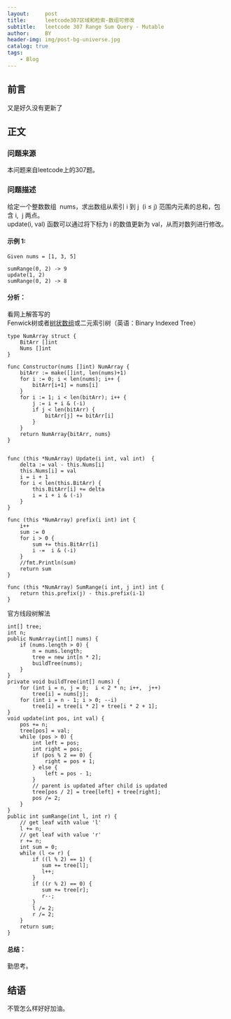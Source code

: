 ```yaml
---
layout:     post
title:      leetcode307区域和检索-数组可修改
subtitle:   leetcode 307 Range Sum Query - Mutable
author:     BY
header-img: img/post-bg-universe.jpg
catalog: true
tags:
    - Blog
---
```



## 前言

又是好久没有更新了

## 正文

### 问题来源

本问题来自leetcode上的307题。  

### 问题描述

给定一个整数数组  nums，求出数组从索引 i 到 j  (i ≤ j) 范围内元素的总和，包含 i,  j 两点。  
update(i, val) 函数可以通过将下标为 i 的数值更新为 val，从而对数列进行修改。  

#### 示例 1:
```
Given nums = [1, 3, 5]

sumRange(0, 2) -> 9
update(1, 2)
sumRange(0, 2) -> 8
```

#### 分析：  
看网上解答写的  
Fenwick树或者[树状数组](https://zh.wikipedia.org/wiki/%E6%A0%91%E7%8A%B6%E6%95%B0%E7%BB%84)或二元索引树（英语：Binary Indexed Tree）  
``` 
type NumArray struct {
    BitArr []int
    Nums []int
}

func Constructor(nums []int) NumArray {
    bitArr := make([]int, len(nums)+1)
    for i := 0; i < len(nums); i++ {
        bitArr[i+1] = nums[i]
    }
    for i := 1; i < len(bitArr); i++ {
        j := i + i & (-i)
        if j < len(bitArr) {
            bitArr[j] += bitArr[i]
        }
    }
    return NumArray{bitArr, nums}
}


func (this *NumArray) Update(i int, val int)  {
    delta := val - this.Nums[i]
    this.Nums[i] = val
    i = i + 1
    for i < len(this.BitArr) {
        this.BitArr[i] += delta
        i = i + i & (-i)
    }
}

func (this *NumArray) prefix(i int) int {
    i++
    sum := 0
    for i > 0 {
        sum += this.BitArr[i]
        i -=  i & (-i)
    }
    //fmt.Println(sum)
    return sum
}

func (this *NumArray) SumRange(i int, j int) int {
    return this.prefix(j) - this.prefix(i-1)
}
```
官方线段树解法  
```
int[] tree;
int n;
public NumArray(int[] nums) {
    if (nums.length > 0) {
        n = nums.length;
        tree = new int[n * 2];
        buildTree(nums);
    }
}
private void buildTree(int[] nums) {
    for (int i = n, j = 0;  i < 2 * n; i++,  j++)
        tree[i] = nums[j];
    for (int i = n - 1; i > 0; --i)
        tree[i] = tree[i * 2] + tree[i * 2 + 1];
}
void update(int pos, int val) {
    pos += n;
    tree[pos] = val;
    while (pos > 0) {
        int left = pos;
        int right = pos;
        if (pos % 2 == 0) {
            right = pos + 1;
        } else {
            left = pos - 1;
        }
        // parent is updated after child is updated
        tree[pos / 2] = tree[left] + tree[right];
        pos /= 2;
    }
}
public int sumRange(int l, int r) {
    // get leaf with value 'l'
    l += n;
    // get leaf with value 'r'
    r += n;
    int sum = 0;
    while (l <= r) {
        if ((l % 2) == 1) {
           sum += tree[l];
           l++;
        }
        if ((r % 2) == 0) {
           sum += tree[r];
           r--;
        }
        l /= 2;
        r /= 2;
    }
    return sum;
}
```
#### 总结：
勤思考。  

## 结语
不管怎么样好好加油。  
